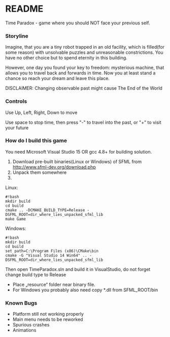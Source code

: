 # README #

Time Paradox - game where you should NOT face your previous self.

### Storyline ###

Imagine, that you are a tiny robot trapped in an old facility, which is filled(for some reason) with unsolvable puzzles and unreasonable constrictions. You have no other choice but to spend eternity in this building. 

However, one day you found your key to freedom: mysterious machine, that allows you to travel back and forwards in time. Now you at least stand a chance so reach your dream and leave this place.

DISCLAIMER: Changing observable past might cause The End of the World

### Controls ###

Use Up, Left, Right, Down to move

Use space to stop time, then press "-" to travel into the past, or "+" to visit your future

### How do I build this game ###

You need Microsoft Visual Studio 15 OR gcc 4.8+ for building solution.

1. Download pre-built binaries(Linux or Windows) of SFML from http://www.sfml-dev.org/download.php
2. Unpack them somewhere  
3.  

Linux:  

```
#!bash
mkdir build  
cd build  
cmake .. -DCMAKE_BUILD_TYPE=Release -DSFML_ROOT=dir_where_lies_unpacked_sfml_lib  
make Game

```
Windows: 
```
#!bash
mkdir build  
cd build  
set path=C:\Program Files (x86)\CMake\bin  
cmake -G "Visual Studio 14 Win64" .. -DSFML_ROOT=dir_where_lies_unpacked_sfml_lib   

```  
Then open TimeParadox.sln and build it in VisualStudio, do not forget change build type to Release


- Place „resource“ folder near binary file.
- For Windows you probably also need copy *.dll from SFML_ROOT/bin


### Known Bugs ###

- Platform still not working properly
- Main menu needs to be reworked
- Spurious crashes
- Animations